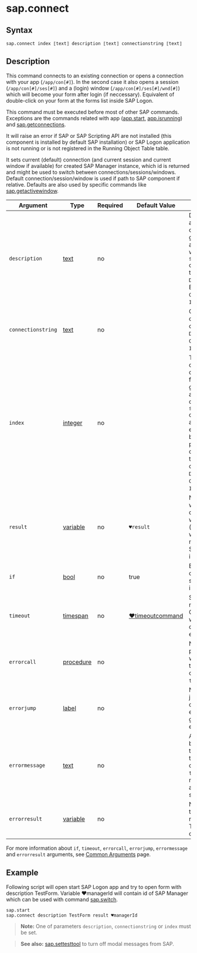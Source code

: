 ﻿# sap.connect

## Syntax

```G1ANT
sap.connect index ⟦text⟧ description ⟦text⟧ connectionstring ⟦text⟧
```

## Description

This command connects to an existing connection or opens a connection with your app (`/app/con[#]`). 
In the second case it also opens a session (`/app/con[#]/ses[#]`) and a (login) window 
(`/app/con[#]/ses[#]/wnd[#]`) which will become your form after login (if neccessary). 
Equivalent of double-click on  your form at the forms list inside SAP Logon.

This command must be executed before most of other SAP commands. Exceptions are the commands 
related with app ([app.start](../Application/SAPStartCommand.md), [app.isrunning](../Application/SAPIsRunningCommand.md))
and [sap.getconnections](SAPGetConnectionsCommand.md).

It will raise an error if SAP or SAP Scripting API are not installed (this component is installed 
by default SAP installation) or SAP Logon application is not running or is not registered
in the Running Object Table table.

It sets current (default) connection (and current session and current window if available) for
created SAP Manager instance, which id is returned and might be used to switch between 
connections/sessions/windows. Default connection/session/window is used if path to SAP component
if relative. Defaults are also used by specific commands like [sap.getactivewindow](../Windows/SAPGetActiveWindowCommand.md).

| Argument              | Type                                                              | Required | Default Value                                                | Description                                                  |
| --------------------- | ----------------------------------------------------------------- | -------- | ------------------------------------------------------------ | ------------------------------------------------------------ |
| `description`       | [text](../../G1ANT.Language/Structures/TextStructure.md)          | no       |               | Description of active connection to connect to. You can get the list of all active connections with `sap.getconnections` command and take the description from `Description field`. Either `Description`, `ConnectionString` or `Index` has to be set. |
| `connectionstring` | [text](../../G1ANT.Language/Structures/TextStructure.md)           | no       |              | Connection string to open new connection. Either `Description`, `ConnectionString` or `Index` has to be set. |
| `index`              | [integer](../../G1ANT.Language/Structures/IntegerStructure.md)    | no       |               | The index of connection to connect to (starting from 0). You can get the list of all available connections with `sap.getconnections` command. Will raise an error if non-existent index will be used (use `name` parameter if no connection is open to connect a new one). Either `Description`, `ConnectionString` or `Index` has to be set. |
| `result`             | [variable](../../G1ANT.Language/Structures/VariableStructure.md)  | no       | `♥result`   | Name of a variable where the command's result will be stored ([integer](../../G1ANT.Language/Structures/IntegerStructure.md) structure with instance id for managing/swapping SAP Manager instances) |
| `if`                 | [bool](../../G1ANT.Language/Structures/BooleanStructure.md)        | no       | true         | Executes the command only if a specified condition is true   |
| `timeout`           | [timespan](../../G1ANT.Language/Structures/TimeSpanStructure.md)   | no       | [♥timeoutcommand](../../G1ANT.Addon.Core/Variables/TimeoutCommandVariable.md) | Specifies time in milliseconds for G1ANT.Robot to wait for the command to be executed |
| `errorcall`         | [procedure](../../G1ANT.Language/Structures/ProcedureStructure.md) | no       |              | Name of a procedure to call when the command throws an exception or when a given `timeout` expires |
| `errorjump`         | [label](../../G1ANT.Language/Structures/LabelStructure.md)         | no       |              | Name of the label to jump to when the command throws an exception or when a given `timeout` expires |
| `errormessage`      | [text](../../G1ANT.Language/Structures/TextStructure.md)           | no       |              | A message that will be shown in case the command throws an exception or when a given `timeout` expires, and no `errorjump` argument is specified |
| `errorresult`       | [variable](../../G1ANT.Language/Structures/VariableStructure.md)   | no       |              | Name of a variable that will store the returned exception. The variable will be of [error](../../G1ANT.Language/Structures/ErrorStructure.md) structure |

For more information about `if`, `timeout`, `errorcall`, `errorjump`, `errormessage` and `errorresult` arguments, see [Common Arguments](../../../appendices/common-arguments.md) page.

## Example

Following script will open start SAP Logon app and try to open form with description TestForm.
Variable ♥managerId will contain id of SAP Manager which can be used with command
[sap.switch](../SAPSwitchCommand.md).

```G1ANT
sap.start
sap.connect description TestForm result ♥managerId
```

> **Note:** One of parameters `description`, `connectionstring` or `index` must be set.

> **See also:** [sap.settesttool](../Sessions/SAPSetTestToolModeCommand.md) to turn off modal messages from SAP.
